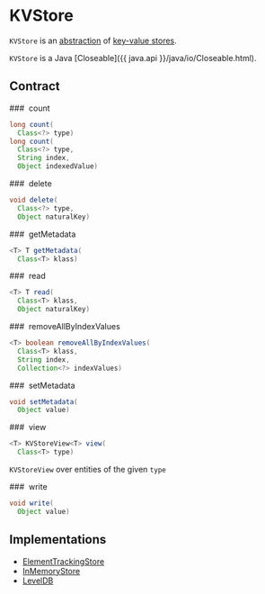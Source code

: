 # KVStore

`KVStore` is an [abstraction](#contract) of [key-value stores](#implementations).

`KVStore` is a Java [Closeable]({{ java.api }}/java/io/Closeable.html).

## Contract

### <span id="count"> count

```java
long count(
  Class<?> type)
long count(
  Class<?> type,
  String index,
  Object indexedValue)
```

### <span id="delete"> delete

```java
void delete(
  Class<?> type,
  Object naturalKey)
```

### <span id="getMetadata"> getMetadata

```java
<T> T getMetadata(
  Class<T> klass)
```

### <span id="read"> read

```java
<T> T read(
  Class<T> klass,
  Object naturalKey)
```

### <span id="removeAllByIndexValues"> removeAllByIndexValues

```java
<T> boolean removeAllByIndexValues(
  Class<T> klass,
  String index,
  Collection<?> indexValues)
```

### <span id="setMetadata"> setMetadata

```java
void setMetadata(
  Object value)
```

### <span id="view"> view

```java
<T> KVStoreView<T> view(
  Class<T> type)
```

`KVStoreView` over entities of the given `type`

### <span id="write"> write

```java
void write(
  Object value)
```

## Implementations

* [ElementTrackingStore](../status/ElementTrackingStore.md)
* [InMemoryStore](InMemoryStore.md)
* [LevelDB](LevelDB.md)
